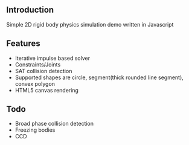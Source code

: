 Introduction
--------------

Simple 2D rigid body physics simulation demo written in Javascript

Features
--------------

- Iterative impulse based solver
- Constraints/Joints
- SAT collision detection
- Supported shapes are circle, segment(thick rounded line segment), convex polygon
- HTML5 canvas rendering

Todo
--------------

- Broad phase collision detection
- Freezing bodies
- CCD